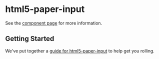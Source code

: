 html5-paper-input
================

See the [component page](http://cbalit.github.io/html5-paper-input) for more information.

## Getting Started

We've put together a [guide for html5-paper-input](http://www.polymer-project.org/docs/start/reusableelements.html) to help get you rolling.

